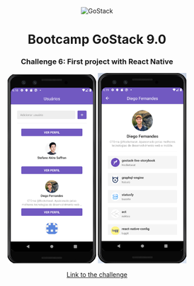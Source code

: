 <p align="center">
 <img alt="GoStack" src="https://rocketseat-cdn.s3-sa-east-1.amazonaws.com/bootcamp-header.png" width="200px" />
</p>

<h1 align="center">
  Bootcamp GoStack 9.0
</h1>

<h3 align="center">
  Challenge 6: First project with React Native
</h3>

<div align="center">
<img alt="main" src="src/assets/screenshot01.png" width="200px" padding="10px"/>
<img alt="user-details" src="src/assets/screenshot02.png" width="200px" padding="10px"/>
</div>
<p align="center">
<a href="https://github.com/Rocketseat/bootcamp-gostack-desafio-06/blob/master/README.md">Link to the challenge</a>
